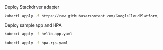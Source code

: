 Deploy Stackdriver adapter
```bash
kubectl apply -f https://raw.githubusercontent.com/GoogleCloudPlatform/k8s-stackdriver/master/custom-metrics-stackdriver-adapter/deploy/production/adapter_new_resource_model.yaml
```

Deploy sample app and HPA
```bash
kubectl apply -f hello-app.yaml

kubectl apply -f hpa-rps.yaml
```